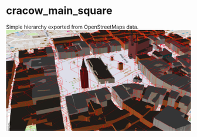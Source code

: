 # cracow_main_square

Simple hierarchy exported from OpenStreetMaps data.
![cracow_main_square](../screenshots/cracow_main_square.png?raw=true "cracow_main_square")
